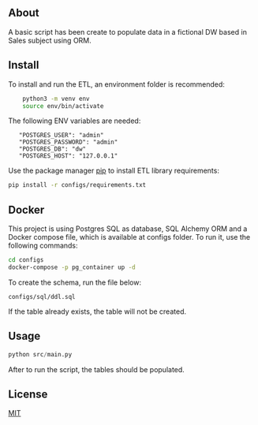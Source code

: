 ## About

A basic script has been create to populate data in a fictional DW based in Sales subject using ORM.

## Install

To install and run the ETL, an environment folder is recommended:

```bash
	python3 -m venv env
	source env/bin/activate
```

The following ENV variables are needed:

```
   "POSTGRES_USER": "admin"
   "POSTGRES_PASSWORD": "admin"
   "POSTGRES_DB": "dw"
   "POSTGRES_HOST": "127.0.0.1"
```

Use the package manager [pip](https://pip.pypa.io/en/stable/) to install ETL library requirements:

```bash
pip install -r configs/requirements.txt
```

## Docker

This project is using Postgres SQL as database, SQL Alchemy ORM and a Docker compose file, which is available at configs folder. To run it, use the following commands:

```bash
cd configs
docker-compose -p pg_container up -d
```

To create the schema, run the file below:

```
configs/sql/ddl.sql
```

If the table already exists, the table will not be created.

## Usage

```python
python src/main.py
```

After to run the script, the tables should be populated.

## License

[MIT](https://choosealicense.com/licenses/mit/)
